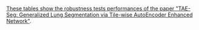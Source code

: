 [These tables show the robustness tests performances of the paper "TAE-Seg: Generalized Lung Segmentation via Tile-wise AutoEncoder Enhanced Network"](https://github.com/YurongChen1998/yurong-lib/blob/main/pytorch/PSPNet_SWAE/results/Supplementary%20materials.pdf).
